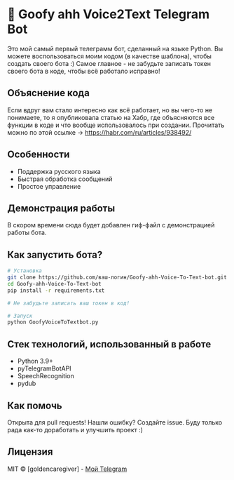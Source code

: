 # 🎤 Goofy ahh Voice2Text Telegram Bot

Это мой самый первый телеграмм бот, сделанный на языке Python. 
Вы можете воспользоваться моим кодом (в качестве шаблона), чтобы создать своего бота :) 
Самое главное - не забудьте записать токен своего бота в коде, чтобы всё работало исправно!

## Объяснение кода
Если вдруг вам стало интересно как всё работает, но вы чего-то не понимаете, то я опубликовала статью на Хабр, где объясняются все функции в коде и что вообще использовалось при создании.
Прочитать можно по этой ссылке -> https://habr.com/ru/articles/938492/

## Особенности
- Поддержка русского языка
- Быстрая обработка сообщений
- Простое управление

## Демонстрация работы
В скором времени сюда будет добавлен гиф-файл с демонстрацией работы бота.

## Как запустить бота?

```bash
# Установка
git clone https://github.com/ваш-логин/Goofy-ahh-Voice-To-Text-bot.git
cd Goofy-ahh-Voice-To-Text-bot
pip install -r requirements.txt

# Не забудьте записать ваш токен в код!

# Запуск
python GoofyVoiceToTextbot.py
```
## Стек технологий, использованный в работе
- Python 3.9+
- pyTelegramBotAPI
- SpeechRecognition
- pydub

## Как помочь
Открыта для pull requests! Нашли ошибку? Создайте issue. Буду только рада как-то доработать и улучшить проект :)

## Лицензия
MIT © [goldencaregiver] - [Мой Telegram](https://t.me/vikakotleta)
